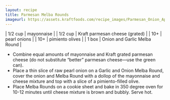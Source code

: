 ```yaml
---
layout: recipe
title: Parmesan Melba Rounds
imageurl: https://assets.kraftfoods.com/recipe_images/Parmesan_Onion_Appetizer_Rounds.jpg
---
```

<!-- TODO: Confirm numbers -->
<!-- Ingredients -->
| 1/2 cup | mayonnaise |
| 1/2 cup | Kraft parmesan cheese (grated) |
| 10+ | pearl onions |
| 10+ | pimiento olives |
| 1 box | Onion and Garlic Melba Round |

<!-- split -->
<!-- Steps -->
* Combine equal amounts of mayonnaise and Kraft grated parmesan cheese (do not substitute “better” parmesan cheese—use the green can).
* Place a thin slice of raw pearl onion on a Garlic and Onion Melba Round, cover the onion and Melba Round with a dollop of the mayonnaise and cheese mixture and top with a slice of a pimiento-filled olive.
* Place Melba Rounds on a cookie sheet and bake in 350 degree oven for 10-12 minutes until cheese mixture is brown and bubbly. Serve hot.
